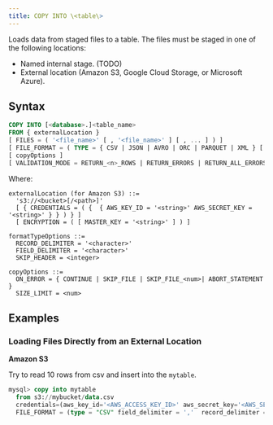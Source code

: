 ```yaml
---
title: COPY INTO \<table\>
---
```


Loads data from staged files to a table. The files must be staged in one of the following locations:

* Named internal stage. (TODO)
* External location (Amazon S3, Google Cloud Storage, or Microsoft Azure).

## Syntax

```sql
COPY INTO [<database>.]<table_name>
FROM { externalLocation }
[ FILES = ( '<file_name>' [ , '<file_name>' ] [ , ... ] ) ]
[ FILE_FORMAT = ( TYPE = { CSV | JSON | AVRO | ORC | PARQUET | XML } [ formatTypeOptions ] } ) ]
[ copyOptions ]
[ VALIDATION_MODE = RETURN_<n>_ROWS | RETURN_ERRORS | RETURN_ALL_ERRORS ]
```

Where:
```
externalLocation (for Amazon S3) ::=
  's3://<bucket>[/<path>]'
  [ { CREDENTIALS = ( {  { AWS_KEY_ID = '<string>' AWS_SECRET_KEY = '<string>' } } ) } ]
  [ ENCRYPTION = ( [ MASTER_KEY = '<string>' ] ) ]
```

```
formatTypeOptions ::=
  RECORD_DELIMITER = '<character>' 
  FIELD_DELIMITER = '<character>' 
  SKIP_HEADER = <integer>
```

```
copyOptions ::=
  ON_ERROR = { CONTINUE | SKIP_FILE | SKIP_FILE_<num>| ABORT_STATEMENT }
  SIZE_LIMIT = <num>
```

## Examples

### Loading Files Directly from an External Location

**Amazon S3**

Try to read 10 rows from csv and insert into the `mytable`.
```sql
mysql> copy into mytable
  from s3://mybucket/data.csv
  credentials=(aws_key_id='<AWS_ACCESS_KEY_ID>' aws_secret_key='<AWS_SECRET_ACCESS_KEY>')
  FILE_FORMAT = (type = "CSV" field_delimiter = ','  record_delimiter = '\n' skip_header = 1) size_limit=10;
```
